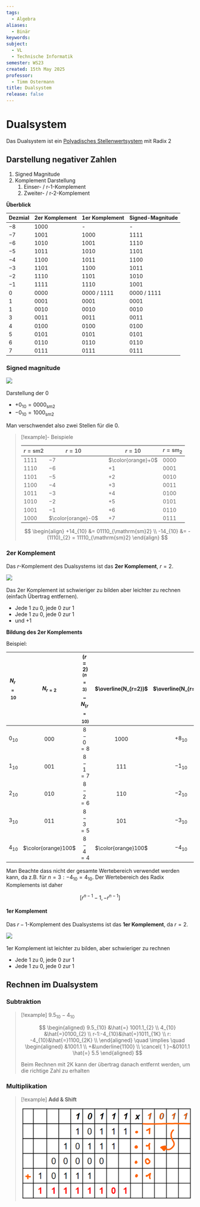 ```yaml
---
tags:
  - Algebra
aliases:
  - Binär
keywords: 
subject:
  - VL
  - Technische Informatik
semester: WS23
created: 15th May 2025
professor:
  - Timm Ostermann
title: Dualsystem
release: false
---
```


# Dualsystem

Das Dualsystem ist ein [Polyadisches Stellenwertsystem](Polyadisches%20Stellenwertsystem.md) mit Radix 2

## Darstellung negativer Zahlen

1. Signed Magnitude
2. Komplement Darstellung
	1. Einser- / r-1-Komplement
	2. Zweiter- / r-2-Komplement

**Überblick**

| Dezmial | 2er Komplement | 1er Komplement  | Signed-Magnitude |
| ------- | -------------- | --------------- | ---------------- |
| $-8$    | $1000$         | -               | -                |
| $-7$    | $1001$         | $1000$          | $1111$           |
| $-6$    | $1010$         | $1001$          | $1110$           |
| $-5$    | $1011$         | $1010$          | $1101$           |
| $-4$    | $1100$         | $1011$          | $1100$           |
| $-3$    | $1101$         | $1100$          | $1011$           |
| $-2$    | $1110$         | $1101$          | $1010$           |
| $-1$    | $1111$         | $1110$          | $1001$           |
| $0$     | $0000$         | $0000$ / $1111$ | $0000$ / $1111$  |
| $1$     | $0001$         | $0001$          | $0001$           |
| $1$     | $0010$         | $0010$          | $0010$           |
| $3$     | $0011$         | $0011$          | $0011$           |
| $4$     | $0100$         | $0100$          | $0100$           |
| $5$     | $0101$         | $0101$          | $0101$           |
| $6$     | $0110$         | $0110$          | $0110$           |
| $7$     | $0111$         | $0111$          | $0111$           |


### Signed magnitude

![](Polyadisches%20Stellenwertsystem.md#^SGNM)

Darstellung der $0$

- $+0_{10} = 0000_{\mathrm{sm}2}$
- $-0_{10} = 1000_{\mathrm{sm}2}$

Man verschwendet also zwei Stellen für die $0$.

> [!example]- Beispiele
> 
> | $r=\mathrm{sm}2$ | $r=10$             |     | $r=10$             | $r=\mathrm{sm}_{2}$ |
> | ---------------- | ------------------ | --- | ------------------ | ------------------- |
> | $1111$           | $-7$               |     | $\color{orange}+0$ | $0000$              |
> | $1110$           | $-6$               |     | $+1$               | $0001$              |
> | $1101$           | $-5$               |     | $+2$               | $0010$              |
> | $1100$           | $-4$               |     | $+3$               | $0011$              |
> | $1011$           | $-3$               |     | $+4$               | $0100$              |
> | $1010$           | $-2$               |     | $+5$               | $0101$              |
> | $1001$           | $-1$               |     | $+6$               | $0110$              |
> | $1000$           | $\color{orange}-0$ |     | $+7$               | $0111$              |
> 
> $$
> \begin{align}
> +14_{10} &= 01110_{\mathrm{sm}2} \\
> -14_{10} &= -(1110)_{2} = 11110_{\mathrm{sm}2}
> \end{align}
> $$


### 2er Komplement

Das $r$-Komplement des Dualsystems ist das **2er Komplement**, $r=2$.

![](Polyadisches%20Stellenwertsystem.md#^R)

Das 2er Komplement ist schwieriger zu bilden aber leichter zu rechnen (einfach Übertrag entfernen).

- Jede $1$ zu $0$, jede $0$ zur $1$
- Jede $1$ zu $0$, jede $0$ zur $1$
- und $+1$

**Bildung des 2er Komplements**

Beispiel:

| $N_{r=10}$ | $N_{r=2}$           | $(r=2)^{(n=3)} - N_{(r=10)}$ | $\overline{N_{r=2}}$ | $\overline{N_{r=10}}$ |
| :----------: | :-------------------: | :----------------------------: | :--------------------: | :---------------------: |
| $0_{10}$   | $000$               | $8-0=8$                      | $1000$               | $+8_{10}$             |
| $1_{10}$   | $001$               | $8-1=7$                      | $111$                | $-1_{10}$             |
| $2_{10}$   | $010$               | $8-2=6$                      | $110$                | $-2_{10}$             |
| $3_{10}$   | $011$               | $8-3=5$                      | $101$                | $-3_{10}$             |
| $4_{10}$   | $\color{orange}100$ | $8-4=4$                      | $\color{orange}100$  | $-4_{10}$             |

Man Beachte dass nicht der gesamte Wertebereich verwendet werden kann, da z.B. für $n=3: -4_{10}=4_{10}$. Der Wertebereich des Radix Komplements ist daher

$$ [r^{n-1}-1, -r^{n-1}] $$

#### 1er Komplement 

Das $r-1$-Komplement des Dualsystems ist das **1er Komplement**, da $r=2$.

![](Polyadisches%20Stellenwertsystem.md#^R-1)

1er Komplement ist leichter zu bilden, aber schwieriger zu rechnen

- Jede $1$ zu $0$, jede $0$ zur $1$
- Jede $1$ zu $0$, jede $0$ zur $1$

## Rechnen im Dualsystem

### Subtraktion

>[!example] $9.5_{10}-4_{10}$
> 
> $$
> \begin{aligned}
> 9.5_{10} &\hat{=} 1001.1_{2} \\
> 4_{10} &\hat{=}0100_{2} \\
> r-1:-4_{10}&\hat{=}1011_{1K} \\
> r: -4_{10}&\hat{=}1100_{2K} \\
> \end{aligned}
> \quad \implies \quad
> \begin{aligned}
> &1001.1 \\
> +&\underline{1100} \\
> \cancel{ 1 }~&0101.1 \hat{=} 5.5
> \end{aligned}
> $$
> 
> Beim Rechnen mit 2K kann der übertrag danach entfernt werden, um die richtige Zahl zu erhalten 

### Multiplikation

> [!example] **Add & Shift**
> 
> ![invert_dark](assets/addShift.png)



